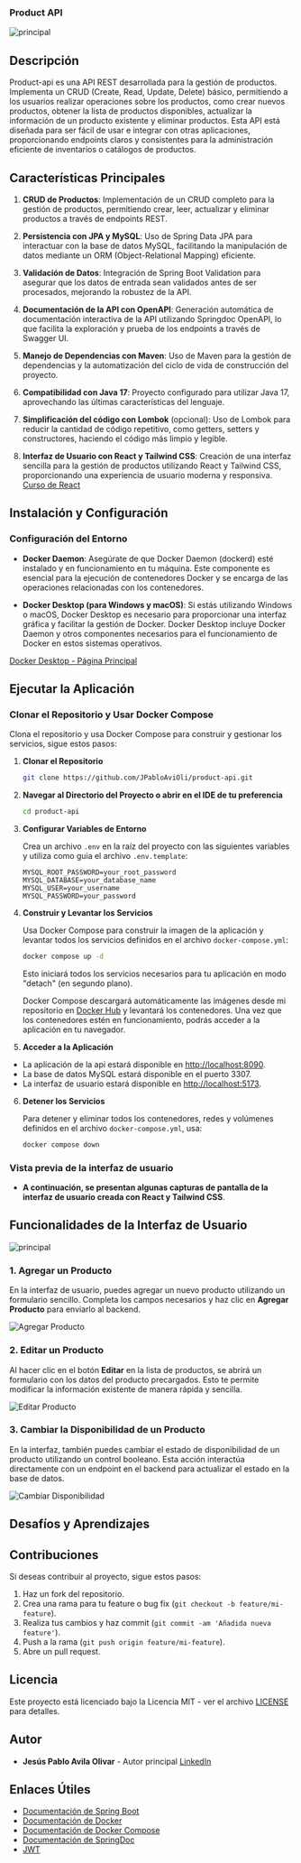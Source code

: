 ### Product API

![principal](https://github.com/user-attachments/assets/99c21b82-4cb9-4a00-a04c-ea483eafdf45)

## Descripción
Product-api es una API REST desarrollada para la gestión de productos. Implementa un CRUD (Create, Read, Update, Delete) básico, permitiendo a los usuarios realizar operaciones sobre los productos, como crear nuevos productos, obtener la lista de productos disponibles, actualizar la información de un producto existente y eliminar productos. Esta API está diseñada para ser fácil de usar e integrar con otras aplicaciones, proporcionando endpoints claros y consistentes para la administración eficiente de inventarios o catálogos de productos.


## Características Principales

1. **CRUD de Productos**: Implementación de un CRUD completo para la gestión de productos, permitiendo crear, leer, actualizar y eliminar productos a través de endpoints REST.

2. **Persistencia con JPA y MySQL**: Uso de Spring Data JPA para interactuar con la base de datos MySQL, facilitando la manipulación de datos mediante un ORM (Object-Relational Mapping) eficiente.

3. **Validación de Datos**: Integración de Spring Boot Validation para asegurar que los datos de entrada sean validados antes de ser procesados, mejorando la robustez de la API.

4. **Documentación de la API con OpenAPI**: Generación automática de documentación interactiva de la API utilizando Springdoc OpenAPI, lo que facilita la exploración y prueba de los endpoints a través de Swagger UI.

5. **Manejo de Dependencias con Maven**: Uso de Maven para la gestión de dependencias y la automatización del ciclo de vida de construcción del proyecto.

6. **Compatibilidad con Java 17**: Proyecto configurado para utilizar Java 17, aprovechando las últimas características del lenguaje.

7. **Simplificación del código con Lombok** (opcional): Uso de Lombok para reducir la cantidad de código repetitivo, como getters, setters y constructores, haciendo el código más limpio y legible.

8. **Interfaz de Usuario con React y Tailwind CSS**: Creación de una interfaz sencilla para la gestión de productos utilizando React y Tailwind CSS, proporcionando una experiencia de usuario moderna y responsiva. [Curso de React](https://www.udemy.com/course/react-de-principiante-a-experto-creando-mas-de-10-aplicaciones)

## Instalación y Configuración

### Configuración del Entorno

- **Docker Daemon**: Asegúrate de que Docker Daemon (dockerd) esté instalado y en funcionamiento en tu máquina. Este componente es esencial para la ejecución de contenedores Docker y se encarga de las operaciones relacionadas con los contenedores.

- **Docker Desktop (para Windows y macOS)**: Si estás utilizando Windows o macOS, Docker Desktop es necesario para proporcionar una interfaz gráfica y facilitar la gestión de Docker. Docker Desktop incluye Docker Daemon y otros componentes necesarios para el funcionamiento de Docker en estos sistemas operativos.

[Docker Desktop - Página Principal](https://www.docker.com/products/docker-desktop)

## Ejecutar la Aplicación

### Clonar el Repositorio y Usar Docker Compose

Clona el repositorio y usa Docker Compose para construir y gestionar los servicios, sigue estos pasos:

1. **Clonar el Repositorio**

    ```bash
    git clone https://github.com/JPabloAviOli/product-api.git
    ```

2. **Navegar al Directorio del Proyecto o abrir en el IDE de tu preferencia**

    ```bash
    cd product-api
    ```

3. **Configurar Variables de Entorno**

    Crea un archivo `.env` en la raíz del proyecto con las siguientes variables y utiliza como guia el archivo `.env.template`:

    ```env
    MYSQL_ROOT_PASSWORD=your_root_password
    MYSQL_DATABASE=your_database_name
    MYSQL_USER=your_username
    MYSQL_PASSWORD=your_password
    ```

4. **Construir y Levantar los Servicios**

    Usa Docker Compose para construir la imagen de la aplicación y levantar todos los servicios definidos en el archivo `docker-compose.yml`:

    ```bash
    docker compose up -d
    ```

    Esto iniciará todos los servicios necesarios para tu aplicación en modo "detach" (en segundo plano).

    Docker Compose descargará automáticamente las imágenes desde mi repositorio en [Docker Hub](https://hub.docker.com/repositories/jpabloavioli) y levantará los contenedores. Una vez que los contenedores estén en funcionamiento, 
    podrás acceder a la aplicación en tu navegador.

6. **Acceder a la Aplicación**

- La aplicación de la api estará disponible en [http://localhost:8090](http://localhost:8090).
- La base de datos MySQL estará disponible en el puerto 3307.
- La interfaz de usuario estará disponible en [http://localhost:5173](http://localhost:5173).

6. **Detener los Servicios**
   
    Para detener y eliminar todos los contenedores, redes y volúmenes definidos en el archivo `docker-compose.yml`, usa:
    
    ```bash
    docker compose down
    ```
### Vista previa de la interfaz de usuario
- **A continuación, se presentan algunas capturas de pantalla de la interfaz de usuario creada con React y Tailwind CSS**.

## Funcionalidades de la Interfaz de Usuario

![principal](https://github.com/user-attachments/assets/99c21b82-4cb9-4a00-a04c-ea483eafdf45)

### 1. Agregar un Producto
En la interfaz de usuario, puedes agregar un nuevo producto utilizando un formulario sencillo. Completa los campos necesarios y haz clic en **Agregar Producto** para enviarlo al backend.

![Agregar Producto](https://github.com/user-attachments/assets/0b280182-16c8-41a6-95a9-ebf7b5d693a2)

### 2. Editar un Producto
Al hacer clic en el botón **Editar** en la lista de productos, se abrirá un formulario con los datos del producto precargados. Esto te permite modificar la información existente de manera rápida y sencilla.

![Editar Producto](https://github.com/user-attachments/assets/77d4e6e5-3b51-4bd3-83ed-2ad31983780e)

### 3. Cambiar la Disponibilidad de un Producto
En la interfaz, también puedes cambiar el estado de disponibilidad de un producto utilizando un control booleano. Esta acción interactúa directamente con un endpoint en el backend para actualizar el estado en la base de datos.

![Cambiar Disponibilidad](https://github.com/user-attachments/assets/156eaf1f-f31f-4790-b67c-297705b79490)

## Desafíos y Aprendizajes


## Contribuciones

Si deseas contribuir al proyecto, sigue estos pasos:

1. Haz un fork del repositorio.
2. Crea una rama para tu feature o bug fix (`git checkout -b feature/mi-feature`).
3. Realiza tus cambios y haz commit (`git commit -am 'Añadida nueva feature'`).
4. Push a la rama (`git push origin feature/mi-feature`).
5. Abre un pull request.

## Licencia

Este proyecto está licenciado bajo la Licencia MIT - ver el archivo [LICENSE](LICENSE) para detalles.

## Autor

- **Jesús Pablo Avila Olivar** - Autor principal [LinkedIn](https://www.linkedin.com/in/pablo-avila-olivar/)

## Enlaces Útiles

- [Documentación de Spring Boot](https://spring.io/projects/spring-boot)
- [Documentación de Docker](https://docs.docker.com/)
- [Documentación de Docker Compose](https://docs.docker.com/compose/)
- [Documentación de SpringDoc](https://springdoc.org/#getting-started)
- [JWT](https://jwt.io/)
